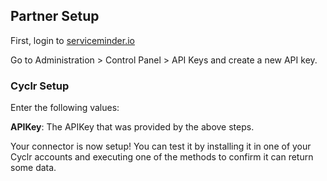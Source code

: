 
## Partner Setup

First, login to [serviceminder.io](https://serviceminder.io/)

Go to Administration > Control Panel > API Keys and create a new API key.

### Cyclr Setup

Enter the following values:

**APIKey**:  The APIKey that was provided by the above steps.

Your connector is now setup! You can test it by installing it in one of your Cyclr accounts and executing one of the methods to confirm it can return some data.
